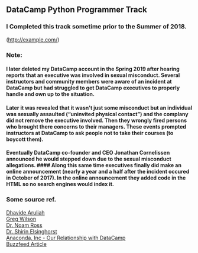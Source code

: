 ## DataCamp Python Programmer Track
### I Completed this track sometime prior to the Summer of 2018.

(http://example.com/)

### Note:<br>
#### I later deleted my DataCamp account in the Spring 2019 after hearing reports that an executive was involved in sexual misconduct. Several instructors and community members were aware of an incident at DataCamp but had struggled to get DataCamp executives to properly handle and own up to the situation.
#### Later it was revealed that it wasn't just some misconduct but an individual was sexually assaulted (“uninvited physical contact”) and the complany did not remove the executive involved. Then they wrongly fired persons who brought there concerns to their managers. These events prompted instructors at DataCamp to ask people not to take their courses (to boycott them). 
#### Eventually DataCamp co-founder and CEO Jonathan Cornelissen announced he would stepped down due to the sexual misconduct allegations.  #### Along this same time executives finally did make an online announcement (nearly a year and a half after the incident occured in October of 2017). In the online announcement they added code in the HTML so no search engines would index it.

### Some source ref.
[Dhavide Aruliah](https://dhavide.github.io/a-note-to-our-commuity-on-building-trust.html)<br>
[Greg Wilson](http://third-bit.com/2019/04/05/the-worst-behavior.html)<br>
[Dr. Noam Ross](https://www.noamross.net/2019/04/12/datacamp-sexual-assault/)<br>
[Dr. Shirin Elsinghorst](https://shirinsplayground.netlify.com/2019/04/consider_data_camp/)<br>
[Anaconda, Inc - Our Relationship with DataCamp](https://www.anaconda.com/updated-statement-about-our-relationship-with-datacamp/)<br>
[Buzzfeed Article](https://www.buzzfeednews.com/article/daveyalba/datacamp-sexual-harassment-metoo-tech-startup)
